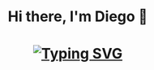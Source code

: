<div align="center">

<h1> Hi there, I'm Diego 👋 <h1>


[![Typing SVG](https://readme-typing-svg.demolab.com?font=Fira+Code&duration=4000&pause=1000&color=F725E7&width=435&lines=%F0%9F%8E%93+Systems+Engineering+student.+;%F0%9F%92%A1+Interested+in+software+development+++;%F0%9F%92%A1+And+interested+in+problem-solving+;%F0%9F%8C%B1Focused+on+clean%2C+maintainable+code++;%F0%9F%A4%9D+Open+to+collaboration+and+continuous+improvement++)](https://git.io/typing-svg)

<!--
**DiegoFabi/DiegoFabi** is a ✨ _special_ ✨ repository because its `README.md` (this file) appears on your GitHub profile.

Here are some ideas to get you started:

- 🔭 I’m currently working on ...
- 🌱 I’m currently learning ...
- 👯 I’m looking to collaborate on ...
- 🤔 I’m looking for help with ...
- 💬 Ask me about ...
- 📫 How to reach me: ...
- 😄 Pronouns: ...
- ⚡ Fun fact: ...
-->
</div>
